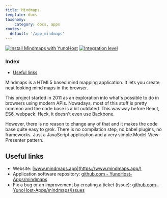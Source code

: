```yaml
---
title: Mindmaps
template: docs
taxonomy:
    category: docs, apps
routes:
  default: '/app_mindmaps'
---
```


[![Install Mindmaps with YunoHost](https://install-app.yunohost.org/install-with-yunohost.png)](https://install-app.yunohost.org/?app=mindmaps) [![Integration level](https://dash.yunohost.org/integration/mindmaps.svg)](https://dash.yunohost.org/appci/app/mindmaps)

### Index

- [Useful links](#useful-links)

Mindmaps is a HTML5 based mind mapping application. It lets you create neat looking mind maps in the browser.

This project started in 2011 as an exploration into what's possible to do in browsers using modern APIs. Nowadays, most of this stuff is pretty common and the code base is a bit outdated. This was way before React, ES6, webpack. Heck, it doesn't even use Backbone.

However, there is no reason to change any of that and it makes the code base quite easy to grok. There is no compilation step, no babel plugins, no frameworks. Just a JavaScript application and a very simple Model-View-Presenter pattern.

## Useful links

+ Website: [www.mindmaps.app](https://www.mindmaps.app/)
+ Application software repository: [github.com - YunoHost-Apps/mindmaps](https://github.com/YunoHost-Apps/mindmaps_ynh)
+ Fix a bug or an improvement by creating a ticket (issue): [github.com - YunoHost-Apps/mindmaps/issues](https://github.com/YunoHost-Apps/mindmaps_ynh/issues)
